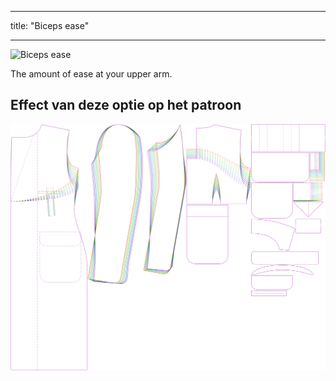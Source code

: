 - - -
title: "Biceps ease"
- - -

![Biceps ease](./bicepsease.svg)

The amount of ease at your upper arm.

## Effect van deze optie op het patroon

![This image shows the effect of this option by superimposing several variants that have a different value for this option](carlton_bicepsease_sample.svg "Effect of this option on the pattern")
